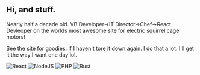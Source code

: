 ## Hi, and stuff.
Nearly half a decade old.
VB Developer->IT Director->Chef->React Devleoper on the worlds most awesome site for electric squirrel cage motors!

See the site for goodies. If I haven't tore it down again. I do that a lot. I'll get it the way I want one day lol.

![React](https://img.shields.io/badge/-React-black?&logo=react)
![NodeJS](https://img.shields.io/badge/NodeJS-black?&logo=nodedotjs)
![PHP](https://img.shields.io/badge/PHP-black?&logo=php)
![Rust](https://img.shields.io/badge/Rust-black?&logo=rust)
<!--
**veronicahodo/veronicahodo** is a ✨ _special_ ✨ repository because its `README.md` (this file) appears on your GitHub profile.

Here are some ideas to get you started:

- 🔭 I’m currently working on ...
- 🌱 I’m currently learning ...
- 👯 I’m looking to collaborate on ...
- 🤔 I’m looking for help with ...
- 💬 Ask me about ...
- 📫 How to reach me: ...
- 😄 Pronouns: ...
- ⚡ Fun fact: ...
-->

